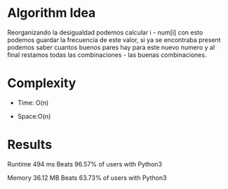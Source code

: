 # Algorithm Idea

Reorganizando la desigualdad podemos calcular i - num[i] con esto podemos guardar la frecuencia de este valor, si ya se encontraba present podemos saber cuantos buenos pares hay para este nuevo numero y al final restamos todas las combinaciones - las buenas combinaciones.


# Complexity

- Time: O(n)

- Space:O(n)

# Results

Runtime
494
ms
Beats
96.57%
of users with Python3

Memory
36.12
MB
Beats
63.73%
of users with Python3
